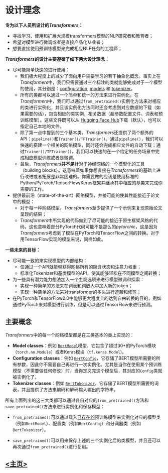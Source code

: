# 设计理念

**专为以下人员所设计的*Transformers*：**

- 寻找学习、使用和扩展大规模transformers模型的NLP研究者和教育者；
- 希望对模型进行微调或者是直接产品化从业者；
- 想要直接使用预训练模型来完成相应NLP任务的工程师；

***Transformers*的设计主要遵循了如下两大设计理念：**

- 尽可能简单快速的进行使用：
  - 我们极大程度上的减少了面向用户需要学习的若干抽象化概念。事实上在*Transformers*中，我们只需要通过三个标注的类就能够完成对于一个模型的使用，其分别是：[configuration](https://huggingface.co/transformers/master/main_classes/configuration.html), [models](https://huggingface.co/transformers/master/main_classes/model.html) 和 [tokenizer](https://huggingface.co/transformers/master/main_classes/tokenizer.html)。
  - 所有的类都可以通过一个简单和统一的方法来进行实例化。在*Transformers*中，我们可以通过`from_pretrained()`实例化方法来对相应的类进行实例化，并且该实例化方法同时还会考虑到对应数据的下载（如果需要的话），包含相应的类实例，相关数据（超参数配置文件、词表和预训练模型）。这些文件既可以从 [Hugging Face Hub](https://huggingface.co/models)下载（默认），也可以指定自己本地的文件。
  - 除了第一点中提到的三个基本类，*Transformers*还提供了两个额外的API：`pipeline()`和`Trainer()/TFTrainer()`。通过`pipeline()`，我们可以快速的搭建一个相关的网络模型，同时还会完成相应文件的自动下载；通过`Trainer()/TFTrainer()`，我们可以快速的在一个给定的任务场景中完成相应模型训练或者是微调。
  - 最后，*Transformers***并不是**针对于神经网络的一个模型化的工具（building blocks）。这意味着如果你想直接在*Transformers*的基础上进行改进或者拓展是非常困难的。你需要做的应该是使用标准的Python/PyTorch/TensorFlow/Keras框架并继承其中相应的基类来完成你需要的工作。
- 提供最前沿（state-of-the-art）网络模型，并接可能的使其性能接近于论文中的模型：
  - 对于每一种网络模型，*Transformers*至少提供了一个示例来复现原始论文呈现的结果；
  - *Transformers*中所实现的代码做到了尽可能的接近于原生框架风格的代码，这也意味着部分PyTorch代码可能不是那么的*pytorchic*，这是因为*Transformers*考虑到了模型在PyTorch和TensorFlow之间的转换。对于用TensorFlow实现的模型来说，同样如此。

**一些未来的目标：**

- 尽可能一致的来实现模型的内部结构：
  - 仅通过一个API就能够获得网络所有的隐含状态和注意力权重；
  - 标准化Tokenizer和基类模型的API，使其能够轻松在不同模型之间转换；
- 为一些具有潜力能力想法加入一个主观选项来进行模型微调和探索：
  - 实现一种简单的方法来在词表和词嵌入中加入新的token；
  - 实现一种简单的方法来对transformer的多头进行遮蔽和修剪；
- 在PyTorch和TensorFlow2.0中能够更大程度上的达到自由转换的目的，例如通过PyTorch来对模型进行训练，但是可以通过TensorFlow来进行预测。

## 主要概念

*Transformers*中的每一个网络模型都是在三类基本的类上实现的：

- **Model classes**：例如 [`BertModel`](https://huggingface.co/transformers/master/model_doc/bert.html#transformers.BertModel)模型，它包含了超过30+的PyTorch模块（`torch.nn.Module`）或者Keras模块（`tf.keras.Model`)。
- **Configuration classes**：例如 [`BertConfig`](https://huggingface.co/transformers/master/model_doc/bert.html#transformers.BertConfig)，它存储了BERT模型所需要的所有参数，因此你不需要自己再进行一次实例化。尤其是当你在使用某个预训练模型（不需要做任何修改）时，当你定义完这个模型后，其对应的`Config`类就被实例化了。
- **Tokenizer classes**：例如 [`BertTokenizer`](https://huggingface.co/transformers/master/model_doc/bert.html#transformers.BertTokenizer)，它存储了BERT模型所需要的词表，并且提供了方法来编码和解码输入输出的字符串。

所有上面列出的这三大类都可以通过各自对应的`from_pretrained()`方法和`save_pretrained()`方法来进行实例化和保存模型：

- `from_pretrained()`可以通过载入[已存在的](https://huggingface.co/transformers/master/pretrained_models.html)预训练模型来实例化对应的模型类（例如`BertModel`）、配置类（例如`BertConfig`）和分词器类（例如`BertTokenizer`）。

- `save_pretrained()`可以用来保存上述的三个实例化后的类模型，并且还可以再次通过`from_pretrained()`进行复用。

  

## [<主页>](README.md)  